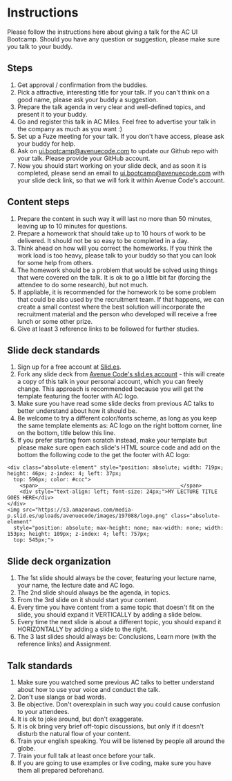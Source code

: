 # Instructions

Please follow the instructions here about giving a talk for the AC UI Bootcamp. Should you have any question or suggestion, please make sure you talk to your buddy.

## Steps

1. Get approval / confirmation from the buddies.
1. Pick a attractive, interesting title for your talk. If you can't think on a good name, please ask your buddy a suggestion.
1. Prepare the talk agenda in very clear and well-defined topics, and present it to your buddy.
1. Go and register this talk in AC Miles. Feel free to advertise your talk in the company as much as you want :)
1. Set up a Fuze meeting for your talk. If you don't have access, please ask your buddy for help.
1. Ask on [ui.bootcamp@avenuecode.com](mailto:ui.bootcamp@avenuecode.com) to update our Github repo with your talk. Please provide your GitHub account.
1. Now you should start working on your slide deck, and as soon it is completed, please send an email to [ui.bootcamp@avenuecode.com](mailto:ui.bootcamp@avenuecode.com) with your slide deck link, so that we will fork it within Avenue Code's account.

## Content steps

1. Prepare the content in such way it will last no more than 50 minutes, leaving up to 10 minutes for questions.
1. Prepare a homework that should take up to 10 hours of work to be delivered. It should not be so easy to be completed in a day.
1. Think ahead on how will you correct the homeworks. If you think the work load is too heavy, please talk to your buddy so that you can look for some help from others.
1. The homework should be a problem that would be solved using things that were covered on the talk. It is ok to go a little bit far (forcing the attendee to do some research), but not much.
1. If appliable, it is recommended for the homework to be some problem that could be also used by the recruitment team. If that happens, we can create a small contest where the best solution will incorporate the recruitment material and the person who developed will receive a free lunch or some other prize.
1. Give at least 3 reference links to be followed for further studies.

## Slide deck standards

1. Sign up for a free account at [Slid.es](http://slid.es).
1. Fork any slide deck from [Avenue Code's slid.es account](https://slid.es/avenuecode) - this will create a copy of this talk in your personal account, which you can freely change. This approach is recommended because you will get the template featuring the footer with AC logo.
1. Make sure you have read some slide decks from previous AC talks to better understand about how it should be.
1. Be welcome to try a different color/fonts scheme, as long as you keep the same template elements as: AC logo on the right bottom corner, line on the bottom, title below this line.
1. If you prefer starting from scratch instead, make your template but please make sure open each slide's HTML source code and add on the bottom the following code to the get the footer with AC logo:

```
<div class="absolute-element" style="position: absolute; width: 719px; height: 46px; z-index: 4; left: 37px; 
  top: 596px; color: #ccc">
    <span>______________________________________________</span>
    <div style="text-align: left; font-size: 24px;">MY LECTURE TITLE GOES HERE</div>
</div>
<img src="https://s3.amazonaws.com/media-p.slid.es/uploads/avenuecode/images/197088/logo.png" class="absolute-element"
  style="position: absolute; max-height: none; max-width: none; width: 153px; height: 109px; z-index: 4; left: 757px; 
  top: 545px;">
```

## Slide deck organization

1. The 1st slide should always be the cover, featuring your lecture name, your name, the lecture date and AC logo.
1. The 2nd slide should always be the agenda, in topics.
1. From the 3rd slide on it should start your content.
1. Every time you have content from a same topic that doesn't fit on the slide, you should expand it VERTICALLY by adding a slide below.
1. Every time the next slide is about a different topic, you should expand it HORIZONTALLY by adding a slide to the right.
1. The 3 last slides should always be: Conclusions, Learn more (with the reference links) and Assignment.

## Talk standards

1. Make sure you watched some previous AC talks to better understand about how to use your voice and conduct the talk.
1. Don't use slangs or bad words.
1. Be objective. Don't overexplain in such way you could cause confusion to your attendees. 
1. It is ok to joke around, but don't exaggerate.
1. It is ok bring very brief off-topic discussions, but only if it doesn't disturb the natural flow of your content.
1. Train your english speaking. You will be listened by people all around the globe.
1. Train your full talk at least once before your talk.
1. If you are going to use examples or live coding, make sure you have them all prepared beforehand.
